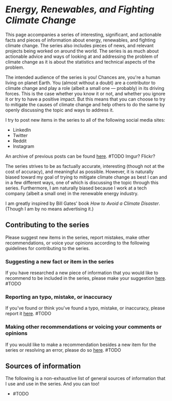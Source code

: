 # *Energy, Renewables, and Fighting Climate Change*

This page accompanies a series of interesting, significant, and actionable facts and pieces of information about energy, renewables, and fighting climate change. The series also includes pieces of news, and relevant projects being worked on around the world. The series is as much about actionable advice and ways of looking at and addressing the problem of climate change as it is about the statistics and technical aspects of the problem.

The intended audience of the series is you! Chances are, you're a human living on planet Earth. You (almost without a doubt) are a contributor to climate change and play a role (albeit a small one — probably) in its driving forces. This is the case whether you know it or not, and whether you ignore it or try to have a positive impact. But this means that you can choose to try to mitigate the causes of climate change and help others to do the same by openly discussing the topic and ways to address it.

I try to post new items in the series to all of the following social media sites:
- LinkedIn
- Twitter
- Reddit
- Instagram

An archive of previous posts can be found [here](). #TODO Imgur? Flickr?

The series strives to be as factually accurate, interesting (though not at the cost of accuracy), and meaningful as possible.
However, it is naturally biased toward my goal of trying to mitigate climate change as best I can and in a few different ways, one of which is discussing the topic through this series. Furthermore, I am naturally biased because I work at a tech company (albeit a small one) in the renewable energy industry.

I am greatly inspired by Bill Gates' book *How to Avoid a Climate Disaster*. (Though I am by no means advertising it.)


## Contributing to the series

Please suggest new items in the series, report mistakes, make other recommendations, or voice your opinions according to the following guidelines for contributing to the series.

### Suggesting a new fact or item in the series

If you have researched a new piece of information that you would like to recommend to be included in the series, please make your suggestion [here](). #TODO

### Reporting an typo, mistake, or inaccuracy

If you've found or think you've found a typo, mistake, or inaccuracy, please report it [here](). #TODO

### Making other recommendations or voicing your comments or opinions

If you would like to make a recommendation besides a new item for the series or resolving an error, please do so [here](). #TODO


## Sources of information

The following is a non-exhaustive list of general sources of information that I use and use in the series. And you can too!

- #TODO
